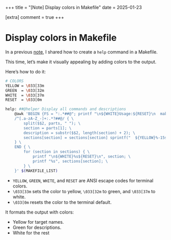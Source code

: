 +++
title = "[Note] Display colors in Makefile"
date = 2025-01-23

[extra]
comment = true
+++

# Display colors in Makefile

In a previous [note](/notes/make-display-helper), I shared how to create a `help` command in a Makefile.

This time, let’s make it visually appealing by adding colors to the output.

Here’s how to do it:

```bash
# COLORS
YELLOW = \033[33m
GREEN  = \033[32m
WHITE  = \033[37m
RESET  = \033[0m

help: ##@helper Display all commands and descriptions
	@awk 'BEGIN {FS = ":.*##@"; printf "\n${WHITE}Usage:${RESET}\n  make <target>\n"} \
	/^[.a-zA-Z_-]+:.*?##@/ { \
		split($$2, parts, " "); \
		section = parts[1]; \
		description = substr($$2, length(section) + 2); \
		sections[section] = sections[section] sprintf("  ${YELLOW}%-15s${RESET} ${GREEN}%s${RESET}\n", $$1, description); \
	} \
	END { \
		for (section in sections) { \
			printf "\n${WHITE}%s${RESET}\n", section; \
			printf "%s", sections[section]; \
		} \
	}' $(MAKEFILE_LIST)
```

- `YELLOW`, `GREEN`, `WHITE`, and `RESET` are ANSI escape codes for terminal colors.
- `\033[33m` sets the color to yellow, `\033[32m` to green, and `\033[37m` to white.
- `\033[0m` resets the color to the terminal default.

It formats the output with colors:

- Yellow for target names.
- Green for descriptions.
- White for the rest
